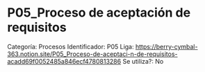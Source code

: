 # P05_Proceso de aceptación de requisitos

Categoría: Procesos
Identificador: P05
Liga: https://berry-cymbal-363.notion.site/P05_Proceso-de-aceptaci-n-de-requisitos-acadd69f0052485a846ecf4780813286
Se utiliza?: No